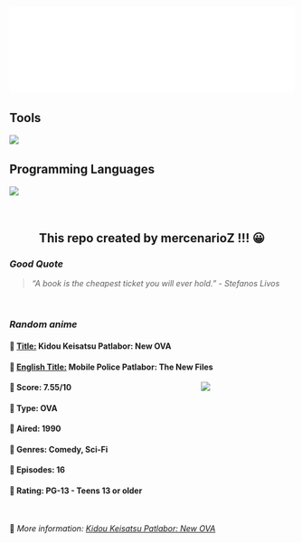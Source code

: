 
<img src="svg/nai.svg" />

<p>
  <h2>Tools</h2>
  <a href="https://skillicons.dev">
    <img src="https://skillicons.dev/icons?i=git,bash,vim,ubuntu,tensorflow,pytorch,docker,raspberrypi" />
  </a>

  <br />

  <h2>Programming Languages</h2>

  <a href="https://skillicons.dev">
    <img src="https://skillicons.dev/icons?i=python,c,cpp" />
  </a>
</p>

<br />

<h2 align="center">This repo created by mercenarioZ !!! 😀</h2>
<h3><i>Good Quote</i></h3>

<blockquote>
<i>
“A book is the cheapest ticket you will ever hold.” - Stefanos Livos
</i>
</blockquote>

<br />

<h3><i>Random anime</i></h3>

<h4>
  <strong>🥭 <u>Title:</u></strong> Kidou Keisatsu Patlabor: New OVA
</h4>

<h4>🌿 <u>English Title:</u> Mobile Police Patlabor: The New Files</h4>

<img align="right" width="165" src=https://cdn.myanimelist.net/images/anime/1602/134832.jpg />

<h4>🌱 Score: 7.55/10</h4>

<h4>🌲 Type: OVA</h4>

<h4>🌴 Aired: 1990</h4>

<h4>🌵 Genres: Comedy, Sci-Fi</h4>

<h4>🥑 Episodes: 16</h4>

<h4>🍏 Rating: PG-13 - Teens 13 or older</h4>

<br />

🍂 *More information: [Kidou Keisatsu Patlabor: New OVA](https://myanimelist.net/anime/1289/Kidou_Keisatsu_Patlabor__New_OVA)*
    